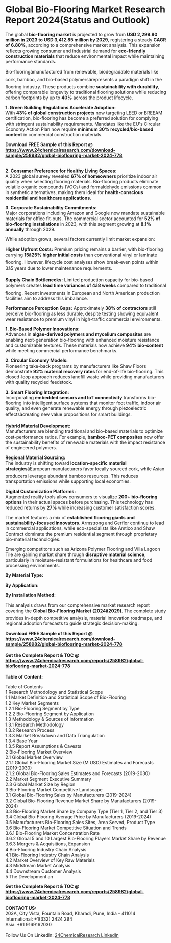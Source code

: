 <h1>Global Bio-Flooring Market Research Report 2024(Status and Outlook)</h1><p>The global <strong>bio-flooring market</strong> is projected to grow from <strong>USD 2,299.80 million in 2023 to USD 3,412.85 million by 2029</strong>, registering a steady <strong>CAGR of 6.80%</strong>, according to a comprehensive market analysis. This expansion reflects growing consumer and industrial demand for <strong>eco-friendly construction materials</strong> that reduce environmental impact while maintaining performance standards.</p><p>Bio-flooringâmanufactured from renewable, biodegradable materials like cork, bamboo, and bio-based polymersârepresents a paradigm shift in the flooring industry. These products combine <strong>sustainability with durability</strong>, offering comparable longevity to traditional flooring solutions while reducing carbon footprints by up to <strong>40%</strong> across the product lifecycle.</p><p><strong>1. Green Building Regulations Accelerate Adoption:</strong><br>
With <strong>43% of global construction projects</strong> now targeting LEED or BREEAM certification, bio-flooring has become a preferred solution for complying with stringent sustainability requirements. Mandates like the EU's Circular Economy Action Plan now require <strong>minimum 30% recycled/bio-based content</strong> in commercial construction materials.</p><div><b>Download FREE Sample of this Report @ 
            <a href="https://www.24chemicalresearch.com/download-sample/258982/global-bioflooring-market-2024-778">
            https://www.24chemicalresearch.com/download-sample/258982/global-bioflooring-market-2024-778</a></b></div><br><p><strong>2. Consumer Preference for Healthy Living Spaces:</strong><br>
A 2023 global survey revealed <strong>67% of homeowners</strong> prioritize indoor air quality when selecting flooring materials. Bio-flooring products eliminate volatile organic compounds (VOCs) and formaldehyde emissions common in synthetic alternatives, making them ideal for <strong>health-conscious residential and healthcare applications</strong>.</p><p><strong>3. Corporate Sustainability Commitments:</strong><br>
Major corporations including Amazon and Google now mandate sustainable materials for office fit-outs. The commercial sector accounted for <strong>52% of bio-flooring installations</strong> in 2023, with this segment growing at <strong>8.1% annually</strong> through 2029.</p><p>While adoption grows, several factors currently limit market expansion:</p><p><strong>Higher Upfront Costs:</strong> Premium pricing remains a barrier, with bio-flooring carrying <strong>15â25% higher initial costs</strong> than conventional vinyl or laminate flooring. However, lifecycle cost analyses show break-even points within 3â5 years due to lower maintenance requirements.</p><p><strong>Supply Chain Bottlenecks:</strong> Limited production capacity for bio-based polymers creates <strong>lead time variances of 4â8 weeks</strong> compared to traditional flooring. Recent investments in European and North American production facilities aim to address this imbalance.</p><p><strong>Performance Perception Gaps:</strong> Approximately <strong>38% of contractors</strong> still perceive bio-flooring as less durable, despite testing showing equivalent wear resistance to premium vinyl in high-traffic commercial environments.</p><p><strong>1. Bio-Based Polymer Innovations:</strong><br>
Advances in <strong>algae-derived polymers and mycelium composites</strong> are enabling next-generation bio-flooring with enhanced moisture resistance and customizable textures. These materials now achieve <strong>94% bio-content</strong> while meeting commercial performance benchmarks.</p><p><strong>2. Circular Economy Models:</strong><br>
Pioneering take-back programs by manufacturers like Shaw Floors demonstrate <strong>92% material recovery rates</strong> for end-of-life bio-flooring. This closed-loop approach reduces landfill waste while providing manufacturers with quality recycled feedstock.</p><p><strong>3. Smart Flooring Integration:</strong><br>
Incorporating <strong>embedded sensors and IoT connectivity</strong> transforms bio-flooring into intelligent surface systems that monitor foot traffic, indoor air quality, and even generate renewable energy through piezoelectric effectsâcreating new value propositions for smart buildings.</p><p><strong>Hybrid Material Development:</strong><br>
	Manufacturers are blending traditional and bio-based materials to optimize cost-performance ratios. For example, <strong>bamboo-PET composites</strong> now offer the sustainability benefits of renewable materials with the impact resistance of engineered polymers.</p><p><strong>Regional Material Sourcing:</strong><br>
	The industry is shifting toward <strong>location-specific material strategies</strong>âEuropean manufacturers favor locally sourced cork, while Asian producers leverage abundant bamboo resources. This reduces transportation emissions while supporting local economies.</p><p><strong>Digital Customization Platforms:</strong><br>
	Augmented reality tools allow consumers to visualize <strong>200+ bio-flooring options</strong> in their actual spaces before purchasing. This technology has reduced returns by <strong>27%</strong> while increasing customer satisfaction scores.</p><p>The market features a mix of <strong>established flooring giants and sustainability-focused innovators</strong>. Armstrong and Gerflor continue to lead in commercial applications, while eco-specialists like Amtico and Shaw Contract dominate the premium residential segment through proprietary bio-material technologies.</p><p>Emerging competitors such as Arizona Polymer Flooring and Villa Lagoon Tile are gaining market share through <strong>disruptive material science</strong>, particularly in moisture-resistant formulations for healthcare and food processing environments.</p><p><strong>By Material Type:</strong></p><p><strong>By Application:</strong></p><p><strong>By Installation Method:</strong></p><p>This analysis draws from our comprehensive market research report covering the <strong>Global Bio-Flooring Market (2024â2029)</strong>. The complete study provides in-depth competitive analysis, material innovation roadmaps, and regional adoption forecasts to guide strategic decision-making.</p><div><b>Download FREE Sample of this Report @ 
            <a href="https://www.24chemicalresearch.com/download-sample/258982/global-bioflooring-market-2024-778">
            https://www.24chemicalresearch.com/download-sample/258982/global-bioflooring-market-2024-778</a></b></div><br><div><b>Get the Complete Report & TOC @ 
            <a href="https://www.24chemicalresearch.com/reports/258982/global-bioflooring-market-2024-778">
            https://www.24chemicalresearch.com/reports/258982/global-bioflooring-market-2024-778</a></b></div><br>
            <b>Table of Content:</b><p>Table of Contents<br />
1 Research Methodology and Statistical Scope<br />
1.1 Market Definition and Statistical Scope of Bio-Flooring<br />
1.2 Key Market Segments<br />
1.2.1 Bio-Flooring Segment by Type<br />
1.2.2 Bio-Flooring Segment by Application<br />
1.3 Methodology & Sources of Information<br />
1.3.1 Research Methodology<br />
1.3.2 Research Process<br />
1.3.3 Market Breakdown and Data Triangulation<br />
1.3.4 Base Year<br />
1.3.5 Report Assumptions & Caveats<br />
2 Bio-Flooring Market Overview<br />
2.1 Global Market Overview<br />
2.1.1 Global Bio-Flooring Market Size (M USD) Estimates and Forecasts (2019-2030)<br />
2.1.2 Global Bio-Flooring Sales Estimates and Forecasts (2019-2030)<br />
2.2 Market Segment Executive Summary<br />
2.3 Global Market Size by Region<br />
3 Bio-Flooring Market Competitive Landscape<br />
3.1 Global Bio-Flooring Sales by Manufacturers (2019-2024)<br />
3.2 Global Bio-Flooring Revenue Market Share by Manufacturers (2019-2024)<br />
3.3 Bio-Flooring Market Share by Company Type (Tier 1, Tier 2, and Tier 3)<br />
3.4 Global Bio-Flooring Average Price by Manufacturers (2019-2024)<br />
3.5 Manufacturers Bio-Flooring Sales Sites, Area Served, Product Type<br />
3.6 Bio-Flooring Market Competitive Situation and Trends<br />
3.6.1 Bio-Flooring Market Concentration Rate<br />
3.6.2 Global 5 and 10 Largest Bio-Flooring Players Market Share by Revenue<br />
3.6.3 Mergers & Acquisitions, Expansion<br />
4 Bio-Flooring Industry Chain Analysis<br />
4.1 Bio-Flooring Industry Chain Analysis<br />
4.2 Market Overview of Key Raw Materials<br />
4.3 Midstream Market Analysis<br />
4.4 Downstream Customer Analysis<br />
5 The Development an</p><div><b>Get the Complete Report & TOC @ 
            <a href="https://www.24chemicalresearch.com/reports/258982/global-bioflooring-market-2024-778">
            https://www.24chemicalresearch.com/reports/258982/global-bioflooring-market-2024-778</a></b></div><br><b>CONTACT US:</b><br>
            203A, City Vista, Fountain Road, Kharadi, Pune, India - 411014<br>
            International: +1(332) 2424 294<br>
            Asia: +91 9169162030 <br><br>
            Follow Us On LinkedIn: <a href="https://www.linkedin.com/company/24chemicalresearch/">24ChemicalResearch LinkedIn</a>